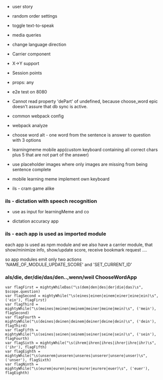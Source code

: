 - user story

- random order settings

- toggle text-to-speak

- media queries

- change language direction

- Carrier component

- X->Y support

- Session points

- props: any

- e2e test on 8080

- Cannot read property 'dePart' of undefined, because choose_word epic doesn't assure that db sync is active.

- common webpack config

- webpack analyze

- choose word alt - one word from the sentence is answer to question with 3 options

- learningmeme mobile app(custom keyboard containing all correct chars plus 5 that are not part of the answer)

- use placeholder images where only images are missing from being sentence complete

- mobile learning meme implement own keyboard

- ils - cram game alike

### ils - dictation with speech recognition

- use as input for learningMeme and co

- dictation accuracy app

### ils - each app is used as imported module

each app is used as npm module and we also have a carrier module, that show/minimize info, show/update score, receive bookmark request ....

so app modules emit only two actions 'NAME_OF_MODULE_UPDATE_SCORE' and 'SET_CURRENT_ID'

### als/die, der/die/das/den..,wenn/weil ChooseWordApp

```
var flagFirst = mightyWhileDas("\s(dem|den|des|der|die|das)\s", $scope.question)
var flagSecond = mightyWhile("\s(eines|einen|einem|einer|eine|ein)\s", ('ein'), flagFirst)
var flagThird = mightyWhile("\s(meines|meinen|meinem|meiner|meine|mein)\s", ('mein'), flagSecond)
var flagFourth = mightyWhile("\s(deines|deinen|deinem|deiner|deine|dein)\s", ('dein'), flagThird)
var flagFifth = mightyWhile("\s(seines|seinen|seinem|seiner|seine|sein)\s", ('sein'), flagFourth)
var flagSixth = mightyWhile("\s(ihrem|ihren|ihres|ihrer|ihre|ihr)\s", ('ihr'), flagFifth)
var flagEighth = mightyWhile("\s(unserem|unseren|unseres|unserer|unsere|unser)\s", ('unser'), flagSixth)
var flagNinth = mightyWhile("\s(eurem|euren|eures|eurer|eurere|euer)\s", ('euer'), flagEighth)
```